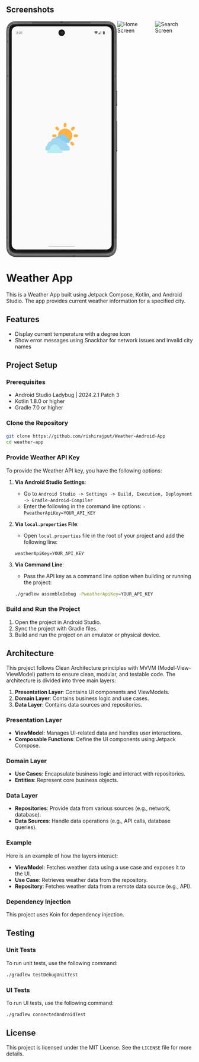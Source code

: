 ## Screenshots

<div style="display: flex; justify-content: space-between;">
    <img src="screenshots/Weather_Splash.png" alt="Splash Screen" width="300"/>
    <img src="screenshots/Weather_Home" alt="Home Screen" width="300"/>
    <img src="screenshots/Weather_Search" alt="Search Screen" width="300"/>
</div>

# Weather App

This is a Weather App built using Jetpack Compose, Kotlin, and Android Studio. The app provides current weather information for a specified city.

## Features

- Display current temperature with a degree icon
- Show error messages using Snackbar for network issues and invalid city names

## Project Setup

### Prerequisites

- Android Studio Ladybug | 2024.2.1 Patch 3
- Kotlin 1.8.0 or higher
- Gradle 7.0 or higher

### Clone the Repository

```sh
git clone https://github.com/rishirajput/Weather-Android-App
cd weather-app
```

### Provide Weather API Key

To provide the Weather API key, you have the following options:

1. **Via Android Studio Settings**:
    - Go to `Android Studio -> Settings -> Build, Execution, Deployment -> Gradle-Android-Compiler`
    - Enter the following in the command line options: `-PweatherApiKey=YOUR_API_KEY`

2. **Via `local.properties` File**:
    - Open `local.properties` file in the root of your project and add the following line:
    ```properties
    weatherApiKey=YOUR_API_KEY
    ```

3. **Via Command Line**:
    - Pass the API key as a command line option when building or running the project:
    ```sh
    ./gradlew assembleDebug -PweatherApiKey=YOUR_API_KEY
    ```

### Build and Run the Project

1. Open the project in Android Studio.
2. Sync the project with Gradle files.
3. Build and run the project on an emulator or physical device.

## Architecture

This project follows Clean Architecture principles with MVVM (Model-View-ViewModel) pattern to ensure clean, modular, and testable code. The architecture is divided into three main layers:

1. **Presentation Layer**: Contains UI components and ViewModels.
2. **Domain Layer**: Contains business logic and use cases.
3. **Data Layer**: Contains data sources and repositories.

### Presentation Layer

- **ViewModel**: Manages UI-related data and handles user interactions.
- **Composable Functions**: Define the UI components using Jetpack Compose.

### Domain Layer

- **Use Cases**: Encapsulate business logic and interact with repositories.
- **Entities**: Represent core business objects.

### Data Layer

- **Repositories**: Provide data from various sources (e.g., network, database).
- **Data Sources**: Handle data operations (e.g., API calls, database queries).

### Example

Here is an example of how the layers interact:

- **ViewModel**: Fetches weather data using a use case and exposes it to the UI.
- **Use Case**: Retrieves weather data from the repository.
- **Repository**: Fetches weather data from a remote data source (e.g., API).

### Dependency Injection

This project uses Koin for dependency injection.

## Testing

### Unit Tests

To run unit tests, use the following command:

```sh
./gradlew testDebugUnitTest
```

### UI Tests

To run UI tests, use the following command:

```sh
./gradlew connectedAndroidTest
```

## License

This project is licensed under the MIT License. See the `LICENSE` file for more details.
